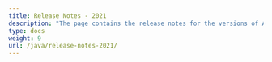 ```yaml
---
title: Release Notes - 2021
description: "The page contains the release notes for the versions of Aspose.Tasks for Java released in 2021."
type: docs
weight: 9
url: /java/release-notes-2021/
---
```

